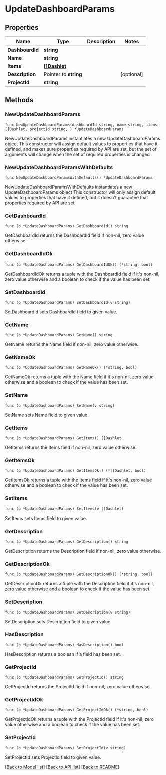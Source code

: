 # UpdateDashboardParams

## Properties

Name | Type | Description | Notes
------------ | ------------- | ------------- | -------------
**DashboardId** | **string** |  | 
**Name** | **string** |  | 
**Items** | [**[]Dashlet**](Dashlet.md) |  | 
**Description** | Pointer to **string** |  | [optional] 
**ProjectId** | **string** |  | 

## Methods

### NewUpdateDashboardParams

`func NewUpdateDashboardParams(dashboardId string, name string, items []Dashlet, projectId string, ) *UpdateDashboardParams`

NewUpdateDashboardParams instantiates a new UpdateDashboardParams object
This constructor will assign default values to properties that have it defined,
and makes sure properties required by API are set, but the set of arguments
will change when the set of required properties is changed

### NewUpdateDashboardParamsWithDefaults

`func NewUpdateDashboardParamsWithDefaults() *UpdateDashboardParams`

NewUpdateDashboardParamsWithDefaults instantiates a new UpdateDashboardParams object
This constructor will only assign default values to properties that have it defined,
but it doesn't guarantee that properties required by API are set

### GetDashboardId

`func (o *UpdateDashboardParams) GetDashboardId() string`

GetDashboardId returns the DashboardId field if non-nil, zero value otherwise.

### GetDashboardIdOk

`func (o *UpdateDashboardParams) GetDashboardIdOk() (*string, bool)`

GetDashboardIdOk returns a tuple with the DashboardId field if it's non-nil, zero value otherwise
and a boolean to check if the value has been set.

### SetDashboardId

`func (o *UpdateDashboardParams) SetDashboardId(v string)`

SetDashboardId sets DashboardId field to given value.


### GetName

`func (o *UpdateDashboardParams) GetName() string`

GetName returns the Name field if non-nil, zero value otherwise.

### GetNameOk

`func (o *UpdateDashboardParams) GetNameOk() (*string, bool)`

GetNameOk returns a tuple with the Name field if it's non-nil, zero value otherwise
and a boolean to check if the value has been set.

### SetName

`func (o *UpdateDashboardParams) SetName(v string)`

SetName sets Name field to given value.


### GetItems

`func (o *UpdateDashboardParams) GetItems() []Dashlet`

GetItems returns the Items field if non-nil, zero value otherwise.

### GetItemsOk

`func (o *UpdateDashboardParams) GetItemsOk() (*[]Dashlet, bool)`

GetItemsOk returns a tuple with the Items field if it's non-nil, zero value otherwise
and a boolean to check if the value has been set.

### SetItems

`func (o *UpdateDashboardParams) SetItems(v []Dashlet)`

SetItems sets Items field to given value.


### GetDescription

`func (o *UpdateDashboardParams) GetDescription() string`

GetDescription returns the Description field if non-nil, zero value otherwise.

### GetDescriptionOk

`func (o *UpdateDashboardParams) GetDescriptionOk() (*string, bool)`

GetDescriptionOk returns a tuple with the Description field if it's non-nil, zero value otherwise
and a boolean to check if the value has been set.

### SetDescription

`func (o *UpdateDashboardParams) SetDescription(v string)`

SetDescription sets Description field to given value.

### HasDescription

`func (o *UpdateDashboardParams) HasDescription() bool`

HasDescription returns a boolean if a field has been set.

### GetProjectId

`func (o *UpdateDashboardParams) GetProjectId() string`

GetProjectId returns the ProjectId field if non-nil, zero value otherwise.

### GetProjectIdOk

`func (o *UpdateDashboardParams) GetProjectIdOk() (*string, bool)`

GetProjectIdOk returns a tuple with the ProjectId field if it's non-nil, zero value otherwise
and a boolean to check if the value has been set.

### SetProjectId

`func (o *UpdateDashboardParams) SetProjectId(v string)`

SetProjectId sets ProjectId field to given value.



[[Back to Model list]](../README.md#documentation-for-models) [[Back to API list]](../README.md#documentation-for-api-endpoints) [[Back to README]](../README.md)


